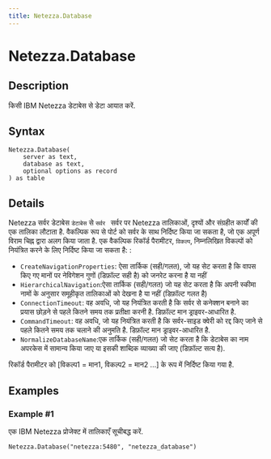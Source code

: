 ```yaml
---
title: Netezza.Database
---
```


# Netezza.Database


## Description

किसी IBM Netezza डेटाबेस से डेटा आयात करें.


## Syntax

```powerquery
Netezza.Database(
    server as text,
    database as text,
    optional options as record
) as table
```


## Details

Netezza सर्वर डेटाबेस <code>डेटाबेस</code> से <code>सर्वर </code> सर्वर पर Netezza तालिकाओं, दृश्यों और संग्रहीत कार्यों की एक तालिका लौटाता है. वैकल्पिक रूप से पोर्ट को सर्वर के साथ निर्दिष्ट किया जा सकता है, जो एक अपूर्ण विराम चिह्न द्वारा अलग किया जाता है. एक वैकल्पिक रिकॉर्ड पैरामीटर, <code>विकल्प</code>, निम्नलिखित विकल्पों को नियंत्रित करने के लिए निर्दिष्ट किया जा सकता है: :<ul>        <li><code>CreateNavigationProperties</code>: ऐसा तार्किक (सही/गलत), जो यह सेट करता है कि वापस किए गए मानों पर नेविगेशन गुणों (डिफ़ॉल्ट सही है) को जनरेट करना है या नहीं </li>        <li><code>HierarchicalNavigation</code>:ऐसा तार्किक (सही/गलत) जो यह सेट करता है कि अपनी स्कीमा नामों के अनुसार समूहीकृत तालिकाओं को देखना है या नहीं (डिफ़ॉल्ट गलत है)</li>        <li><code>ConnectionTimeout</code>: वह अवधि, जो यह नियंत्रित करती है कि सर्वर से कनेक्शन बनाने का प्रयास छोड़ने से पहले कितने समय तक प्रतीक्षा करनी है. डिफ़ॉल्ट मान ड्राइवर-आधारित है.</li>        <li><code>CommandTimeout</code>: वह अवधि, जो यह नियंत्रित करती है कि सर्वर-साइड क्वेरी को रद्द किए जाने से पहले कितने समय तक चलाने की अनुमति है. डिफ़ॉल्ट मान ड्राइवर-आधारित है.</li><li><code>NormalizeDatabaseName</code>:एक तार्किक (सही/गलत) जो सेट करता है कि डेटाबेस का नाम अपरकेस में सामान्य किया जाए या इसकी शाब्दिक व्याख्या की जाए (डिफ़ॉल्ट सत्य है).</li></ul>रिकॉर्ड पैरामीटर को [विकल्प1 = मान1, विकल्प2 = मान2 ...] के रूप में निर्दिष्ट किया गया है.


## Examples

### Example #1 
एक IBM Netezza प्रोजेक्ट में तालिकाएँ सूचीबद्ध करें.
```powerquery
Netezza.Database("netezza:5480", "netezza_database")
```



